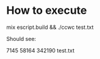 # How to execute

mix escript.build &&  ./ccwc test.txt

Should see: 

7145 58164 342190 test.txt


